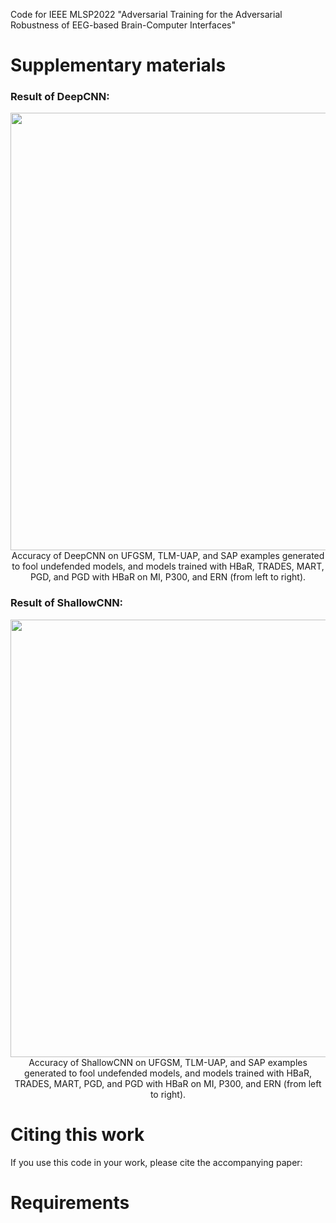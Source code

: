 Code for IEEE MLSP2022 "Adversarial Training for the Adversarial Robustness of EEG-based Brain-Computer Interfaces"

# Supplementary materials

### Result of DeepCNN:

<div align=center><img src="https://user-images.githubusercontent.com/26007016/162660100-0d500ba5-0045-4cac-a84e-0bfe0338644d.png" width="700px" /></div>

<div align=center>Accuracy of DeepCNN on UFGSM, TLM-UAP, and SAP examples generated to fool undefended models, and models trained with HBaR, TRADES, MART, PGD, and PGD with HBaR on MI, P300, and ERN (from left to right).</div>



### Result of ShallowCNN:

<div align=center><img src="https://user-images.githubusercontent.com/26007016/162660116-86414d52-097a-4f85-bb32-1548193f7140.png" width="700px" /></div>

<div align=center>Accuracy of ShallowCNN on UFGSM, TLM-UAP, and SAP examples generated to fool undefended models, and models trained with HBaR, TRADES, MART, PGD, and PGD with HBaR on MI, P300, and ERN (from left to right).</div>

# Citing this work
If you use this code in your work, please cite the accompanying paper:

# Requirements
